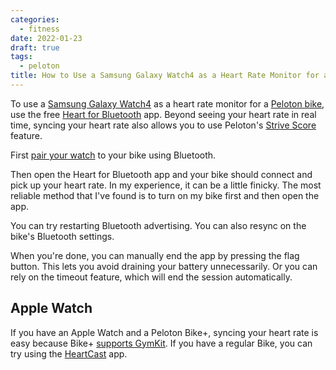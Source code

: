 ```yaml
---
categories:
  - fitness
date: 2022-01-23
draft: true
tags:
  - peloton
title: How to Use a Samsung Galaxy Watch4 as a Heart Rate Monitor for a Peloton Bike
---
```


To use a [Samsung Galaxy
Watch4](https://www.amazon.com/Samsung-Electronics-Smartwatch-Detection-Bluetooth/dp/B096BJLZZM?&linkCode=ll1&tag=thdalo00-20&linkId=edd3ac30f2add8f2a278045edc1c8a84&language=en_US&ref_=as_li_ss_tl)
as a heart rate monitor for a [Peloton bike](https://www.onepeloton.com/bikes),
use the free [Heart for
Bluetooth](https://play.google.com/store/apps/details?id=lukas.the.coder.heartforbluetooth)
app. Beyond seeing your heart rate in real time, syncing your heart rate also
allows you to use Peloton's [Strive
Score](https://blog.onepeloton.com/strive-score/) feature.

First [pair your
watch](https://support.onepeloton.com/hc/en-us/articles/203418965-Pairing-Bluetooth-Headphones)
to your bike using Bluetooth.

Then open the Heart for Bluetooth app and your bike should connect and pick up
your heart rate. In my experience, it can be a little finicky. The most reliable
method that I've found is to turn on my bike first and then open the app.

You can try restarting Bluetooth advertising. You can also resync on the bike's
Bluetooth settings.

When you're done, you can manually end the app by pressing the flag button. This
lets you avoid draining your battery unnecessarily. Or you can rely on the
timeout feature, which will end the session automatically.

## Apple Watch

If you have an Apple Watch and a Peloton Bike+, syncing your heart rate is easy
because Bike+ [supports
GymKit](https://support.onepeloton.com/hc/en-us/articles/360048226572-Pairing-Your-Apple-Watch-With-The-Peloton-Bike-).
If you have a regular Bike, you can try using the
[HeartCast](https://www.heartcast.app/) app.

